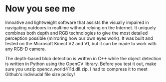 # Now you see me
Innoative and lightweight software that assists the visually impaired in 
navigating outdoors in realtime without relying on the Internet. It uniquely 
combines both depth and RGB technologies to give the most detailed perception
possible (mirroring how our own eyes work). It was built and tested on the 
Microsoft Kinect V2 and V1, but it can be made to work with any RGB-D camera.

The depth-based blob detection is written in C++ while the object detection is 
written in Python using the OpenCV library. Before you test it out, make sure you
unzip opencv_world411d.dll.zip. I had to compress it to meet Github's indiviudal
file size policy!
